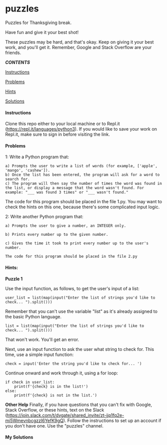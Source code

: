 # puzzles

Puzzles for Thanksgiving break.

Have fun and give it your best shot!

These puzzles may be hard, and that's okay. Keep on giving it your best work, and you'll get it. Remember, Google and Stack Overflow are your friends.


***CONTENTS***

[Instructions](#instructions)

[Problems](#problems)

[Hints](https://github.com/peternielsen112/puzzles/blob/main/README.md#hints)

[Solutions](#my%20solutions)


#### Instructions

Clone this repo either to your local machine or to Repl.it (https://repl.it/languages/python3). If you would like to save your work on Repl.it, make sure to sign in before visiting the link.

#### Problems

1: Write a Python program that:

    a) Prompts the user to write a list of words (for example, ['apple', 'mango', 'cashew']). 
    b) Once the list has been entered, the program will ask for a word to search for.
    c) The program will then say the number of times the word was found in the list, or display a message that the word wasn't found. For example: "___ was found 3 times" or "___ wasn't found."

The code for this program should be placed in the file 1.py. You may want to check the hints on this one, because there's some complicated input logic.



2:  Write another Python program that:

    a) Prompts the user to give a number, an INTEGER only.
    
    b) Prints every number up to the given number.
    
    c) Gives the time it took to print every number up to the user's number.
    
    The code for this program should be placed in the file 2.py


#### Hints:

**Puzzle 1**

Use the input function, as follows, to get the user's input of a list:

    user_list = list(map(input("Enter the list of strings you'd like to check... ").split()))

Remember that you can't use the variable "list" as it's already assigned to the basic Python language.

    list = list(map(input("Enter the list of strings you'd like to check... ").split()))

That won't work. You'll get an error.

Next, use an input function to ask the user what string to check for. This time, use a simple input function:

    check = input('Enter the string you'd like to check for... ')

Continue onward and work through it, using a for loop:

    if check in user_list:
        print(f'{check} is in the list!')
    else:
        print(f'{check} is not in the list.')

**Other Help**
Finally, if you have questions that you can't fix with Google, Stack Overflow, or these hints, text on the Slack (https://join.slack.com/t/dvgate/shared_invite/zt-ijp1fq2e-mi5WmevnbcgzzI6YefK9gQ). Follow the instructions to set up an account if you don't have one. Use the "puzzles" channel.


#### My Solutions

